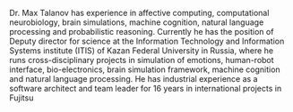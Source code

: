 Dr. Max Talanov has experience in affective computing, computational neurobiology, brain simulations, machine cognition, natural language processing and probabilistic reasoning. Currently he has the position of Deputy director for science at the Information Technology and Information Systems institute (ITIS) of Kazan Federal University in Russia, where he runs cross-disciplinary projects in simulation of emotions, human-robot interface, bio-electronics, brain simulation framework, machine cognition and natural language processing. He has industrial experience as a software architect and team leader for 16 years in international projects in Fujitsu

